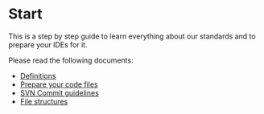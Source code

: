 # Start

This is a step by step guide to learn everything about our standards and to prepare your IDEs for it.

Please read the following documents:

- [Definitions](Definitions.md)
- [Prepare your code files](HowToPrepareYourCode.md)
- [SVN Commit guidelines](SVNCommitGuidelines.md)
- [File structures](filestructures/README.md)


